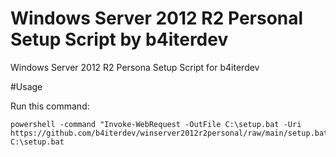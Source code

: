 # Windows Server 2012 R2 Personal Setup Script by b4iterdev
Windows Server 2012 R2 Persona Setup Script for b4iterdev

#Usage

Run this command:
```
powershell -command "Invoke-WebRequest -OutFile C:\setup.bat -Uri https://github.com/b4iterdev/winserver2012r2personal/raw/main/setup.bat"
C:\setup.bat
```
